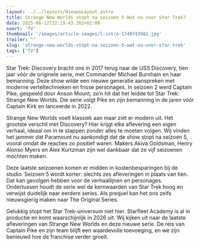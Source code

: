 ```yaml
---
layout: ../../layouts/NieuwsLayout.astro
title: Strange New Worlds stopt na seizoen 5 Wat nu voor Star Trek?
date: 2025-06-12T22:19:43.262+02:00
soort: 'TV'
thumbnail: '/images/article-images/l-intro-1749743982.jpg'
trailer: ""
slug: 'strange-new-worlds-stopt-na-seizoen-5-wat-nu-voor-star-trek'
tags: ["TV"]
---
```


Star Trek: Discovery bracht ons in 2017 terug naar de USS Discovery, tien jaar
vóór de originele serie, met Commander Michael Burnham en haar bemanning. Deze
show wilde een nieuwe generatie aanspreken met moderne verteltechnieken en
frisse personages. In seizoen 2 werd Captain Pike, gespeeld door Anson Mount,
zo’n hit dat het leidde tot Star Trek: Strange New Worlds. Die serie volgt Pike
en zijn bemanning in de jaren vóór Captain Kirk en lanceerde in 2022.

Strange New Worlds voelt klassiek aan maar ziet er modern uit. Het grootste
verschil met Discovery? Hier krijgt elke aflevering een eigen verhaal, ideaal om
in te stappen zonder alles te moeten volgen. Wij vinden het jammer dat Paramount
nu aankondigt dat de show stopt na seizoen 5, vooral omdat de reacties zo
positief waren. Makers Akiva Goldsman, Henry Alonso Myers en Alex Kurtzman zijn
wel dankbaar dat ze vijf seizoenen mochten maken.

Deze laatste seizoenen komen er midden in kostenbesparingen bij de studio.
Seizoen 5 wordt korter: slechts zes afleveringen in plaats van tien. Dat kan
gevolgen hebben voor de verhaallijnen en personages. Ondertussen houdt de serie
wel de kernwaarden van Star Trek hoog en verwijst duidelijk naar eerdere series.
Als prequel kan het ons zelfs nieuwsgierig maken naar The Original Series.

Gelukkig stopt het Star Trek-universum niet hier. Starfleet Academy is al in
productie en komt waarschijnlijk in 2026 uit. Wij kijken uit naar de laatste
afleveringen van Strange New Worlds en deze nieuwe serie. De reis van Captain
Pike en zijn team blijft een waardevolle toevoeging, en we zijn benieuwd hoe de
franchise verder groeit.